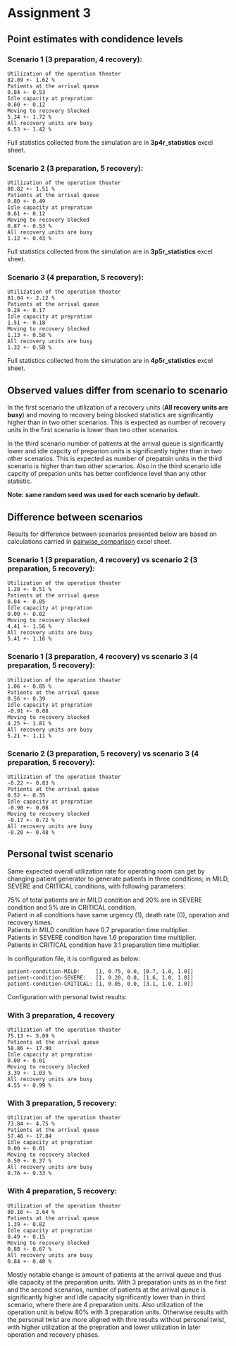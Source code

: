 # Assignment 3

## Point estimates with condidence levels

### Scenario 1 (3 preparation, 4 recovery):
```
Utilization of the operation theater                                              82.09 +- 1.62 %
Patients at the arrival queue                                                      0.84 +- 0.53
Idle capacity at prepration                                                        0.60 +- 0.12
Moving to recovery blocked                                                         5.34 +- 1.72 %
All recovery units are busy                                                        6.53 +- 1.42 %
```

Full statistics collected from the simulation are in **3p4r_statistics** excel sheet.

### Scenario 2 (3 preparation, 5 recovery):
```
Utilization of the operation theater                                              80.82 +- 1.51 %
Patients at the arrival queue                                                      0.80 +- 0.49
Idle capacity at prepration                                                        0.61 +- 0.12
Moving to recovery blocked                                                         0.87 +- 0.53 %
All recovery units are busy                                                        1.12 +- 0.43 %
```

Full statistics collected from the simulation are in **3p5r_statistics** excel sheet.

### Scenario 3 (4 preparation, 5 recovery):
```
Utilization of the operation theater                                              81.04 +- 2.12 %
Patients at the arrival queue                                                      0.28 +- 0.17
Idle capacity at prepration                                                        1.51 +- 0.18
Moving to recovery blocked                                                         1.13 +- 0.58 %
All recovery units are busy                                                        1.32 +- 0.58 %
```

Full statistics collected from the simulation are in **4p5r_statistics** excel sheet.


## Observed values differ from scenario to scenario

In the first scenario the utilization of a recovery units (**All recovery units are busy**) and moving to recovery being blocked statistics are 
significantly higher than in two other scenarios. This is expected as number of recovery units in the first scenario is lower than two 
other scenarios.

In the third scenario number of patients at the arrival queue is significantly lower and idle capcity of preparion units is significantly
higher than in two other scenarios. This is expected as number of prepatoin units in the third scenario is higher than two 
other scenarios. Also in the third scenario idle capcity of prepation units has better confidence level than any other statistic.

**Note: same random seed was used for each scenario by default.**

## Difference between scenarios

Results for difference between scenarios presented below are based on calculations carried in [pairwise_comparison](pairwise_comparison.xlsx) excel sheet.

### Scenario 1 (3 preparation, 4 recovery) vs scenario 2 (3 preparation, 5 recovery):

```
Utilization of the operation theater                                               1.28 +- 0.51 %
Patients at the arrival queue                                                      0.04 +- 0.05
Idle capacity at prepration                                                        0.00 +- 0.02
Moving to recovery blocked                                                         4.41 +- 1.56 %
All recovery units are busy                                                        5.41 +- 1.16 %
```

### Scenario 1 (3 preparation, 4 recovery) vs scenario 3 (4 preparation, 5 recovery):

```
Utilization of the operation theater                                               1.06 +- 0.85 %
Patients at the arrival queue                                                      0.56 +- 0.39
Idle capacity at prepration                                                       -0.91 +- 0.08
Moving to recovery blocked                                                         4.25 +- 1.81 %
All recovery units are busy                                                        5.21 +- 1.11 %
```

### Scenario 2 (3 preparation, 5 recovery) vs scenario 3 (4 preparation, 5 recovery):

```
Utilization of the operation theater                                              -0.22 +- 0.83 %
Patients at the arrival queue                                                      0.52 +- 0.35
Idle capacity at prepration                                                       -0.90 +- 0.08
Moving to recovery blocked                                                        -0.17 +- 0.72 %
All recovery units are busy                                                       -0.20 +- 0.48 %
```


## Personal twist scenario

Same expected overall utilization rate for operating room can get by changing patient generator to generate
patients in three conditions; in MILD, SEVERE and CRITICAL conditions, with following parameters:

75% of total patients are in MILD condition and 20% are in SEVERE condition and 5% are in CRITICAL condition.\
Patient in all conditions have same urgency (1), death rate (0),  operation and recovery times.\
Patients in MILD condition have 0.7 preparation time multiplier.\
Patients in SEVERE condition have 1.6 preparation time multiplier.\
Patients in CRITICAL condition have 3.1 preparation time multiplier.

In configuration file, it is configured as below:

```
patient-condition-MILD:     [1, 0.75, 0.0, [0.7, 1.0, 1.0]]
patient-condition-SEVERE:   [1, 0.20, 0.0, [1.6, 1.0, 1.0]]
patient-condition-CRITICAL: [1, 0.05, 0.0, [3.1, 1.0, 1.0]]
```


Configuration with personal twist results:

### With 3 preparation, 4 recovery
```
Utilization of the operation theater                                              75.13 +- 5.09 %
Patients at the arrival queue                                                     58.86 +- 17.90
Idle capacity at prepration                                                        0.00 +- 0.01
Moving to recovery blocked                                                         3.39 +- 1.03 %
All recovery units are busy                                                        4.55 +- 0.99 %
```

### With 3 preparation, 5 recovery:
```
Utilization of the operation theater                                              73.84 +- 4.75 %
Patients at the arrival queue                                                     57.46 +- 17.84
Idle capacity at prepration                                                        0.00 +- 0.01
Moving to recovery blocked                                                         0.50 +- 0.37 %
All recovery units are busy                                                        0.76 +- 0.33 %
```

### With 4 preparation, 5 recovery:
```
Utilization of the operation theater                                              80.16 +- 2.64 %
Patients at the arrival queue                                                      1.39 +- 0.82
Idle capacity at prepration                                                        0.49 +- 0.15
Moving to recovery blocked                                                         0.88 +- 0.67 %
All recovery units are busy                                                        0.84 +- 0.40 %
```

Mostly notable change is amount of patients at the arrival queue and thus idle capacity at the preparation units. With 3 preparation units 
as in the first and the second scenarios, number of patients at the arrival queue is significantly higher and idle capacity significantly 
lower than in third scenario, where there are 4 preparation units. Also utilization of the operation unit is below 80% with 3 preparation
units. Otherwise results with the personal twist are more aligned with thre results without personal twist, with higher utilization at the
prepration and lower utilization in later operation and recovery phases.

